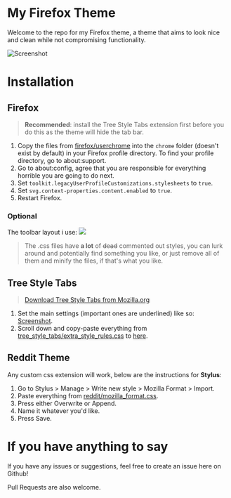 # My Firefox Theme
 
Welcome to the repo for my Firefox theme, a theme that aims to look nice and clean while not compromising functionality.

![Screenshot](https://raw.githubusercontent.com/not-holar/my_firefox_theme/master/screenshot.png)

# Installation

## Firefox

> **Recommended**: install the Tree Style Tabs extension first before you do this as the theme will hide the tab bar.

1. Copy the files from [firefox/userchrome](firefox/userchrome) into the ```chrome``` folder (doesn't exist by default) in your Firefox profile directory. To find your profile directory, go to about:support.
2. Go to about:config, agree that you are responsible for everything horrible you are going to do next.
3. Set ```toolkit.legacyUserProfileCustomizations.stylesheets``` to ```true```.
4. Set ```svg.context-properties.content.enabled``` to ```true```.
5. Restart Firefox.

### Optional
The toolbar layout i use:
![](https://raw.githubusercontent.com/not-holar/my_firefox_theme/master/firefox/toolbar_layout.png)

> The .css files have **a lot** of ~~dead~~ commented out styles, you can lurk around and potentially find something you like, or just remove all of them and minify the files, if that's what you like.

## Tree Style Tabs

> [Download Tree Style Tabs from Mozilla.org](https://addons.mozilla.org/en-US/firefox/addon/tree-style-tab/)

1. Set the main settings (important ones are underlined) like so: [Screenshot](https://raw.githubusercontent.com/not-holar/my_firefox_theme/master/tree_style_tabs/settings.png).
2. Scroll down and copy-paste everything from [tree_style_tabs/extra_style_rules.css](tree_style_tabs/extra_style_rules.css) to [here](https://raw.githubusercontent.com/not-holar/my_firefox_theme/master/tree_style_tabs/put_css_here.png).

## Reddit Theme

Any custom css extension will work, below are the instructions for **Stylus**:

1. Go to Stylus > Manage > Write new style > Mozilla Format > Import.
2. Paste everything from [reddit/mozilla_format.css](reddit/mozilla_format.css).
3. Press either Overwrite or Append.
4. Name it whatever you'd like.
5. Press Save.

# If you have anything to say

If you have any issues or suggestions, feel free to create an issue here on Github!

Pull Requests are also welcome.
